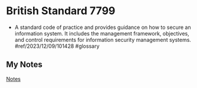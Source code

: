 # British Standard 7799
- A standard code of practice and provides guidance on how to secure an information system. It includes the management framework, objectives, and control requirements for information security management systems. #ref/2023/12/09/101428 #glossary 
## My Notes
[Notes](mynotes/bs-7799-notes.md)
